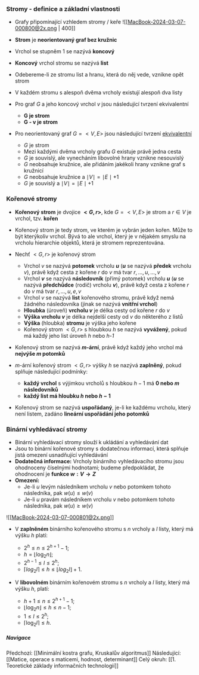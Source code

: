 ### Stromy - definice a základní vlastnosti
- Grafy připomínající vzhledem stromy / keře
![[MacBook-2024-03-07-000800@2x.png | 400]]

- **Strom** je **neorientovaný graf bez kružnic**
- Vrchol se stupněm $1$ se nazývá **koncový**
- **Koncový** vrchol stromu se nazývá **list**

- Odebereme-li ze stromu list a hranu, která do něj vede, vznikne opět strom
- V každém stromu s alespoň dvěma vrcholy existují alespoň dva listy

- Pro graf $G$ a jeho koncový vrchol $v$ jsou následující tvrzení ekvivalentní
	- **G je strom**
	- **G - v je strom**

- Pro neorientovaný graf $G = <V,E>$ jsou následující tvrzení <u>ekvivalentní</u>
	- $G$ je strom
	- Mezi každými dvěma vrcholy grafu $G$ existuje právě jedna cesta
	- $G$ je souvislý, ale vynecháním libovolné hrany vznikne nesouvislý
	- $G$ neobsahuje kružnice, ale přidáním jakékoli hrany vznikne graf s kružnicí
	- $G$ neobsahuje kružnice a $\mid V \mid = \mid E \mid + 1$
	- $G$ je souvislý a $\mid V \mid = \mid E \mid + 1$

### Kořenové stromy
- **Kořenový strom** je dvojice **$<G, r>$**, kde $G = <V,E>$ je strom a $r \in V$ je vrchol, tzv. **kořen**

- Kořenový strom je tedy strom, ve kterém je vybrán jeden kořen. Může to být kterýkoliv vrchol. Bývá to ale vrchol, který je v nějakém smyslu na vrcholu hierarchie objektů, která je stromem reprezentována.

- Nechť $<G, r>$ je kořenový strom
	- Vrchol $v$ se nazývá **potomek** vrcholu **$u$** (**$u$** se nazývá **předek** vrcholu $v$), právě když cesta z kořene $r$ do $v$ má tvar $r, ..., u, ..., v$
	- Vrchol **$v$** se nazývá **následovník** (přímý potomek) vrcholu **$u$** (**$u$** se nazývá **předchůdce** (rodič) vrcholu **$v$**), právě když cesta z kořene $r$ do $v$ má tvar $r, ..., u, e, v$
	- Vrchol $v$ se nazývá **list** kořenového stromu, právě když nemá žádného následovníka (jinak se nazývá **vnitřní vrchol**)
	- **Hloubka** (úroveň) **vrcholu $v$** je délka cesty od kořene $r$ do $v$
	- **Výška vrcholu $v$** je délka nejdelší cesty od $v$ do některého z listů
	- **Výška** (hloubka) **stromu** je výška jeho kořene
	- Kořenový strom $<G, r>$ s hloubkou $h$ se nazývá **vyvážený**, pokud má každý jeho list úroveň *h* nebo *h-1*

- Kořenový strom se nazývá **$m$-ární**, právě když každý jeho vrchol má **nejvýše $m$ potomků** 
- $m$-ární kořenový strom $<G, r>$ výšky $h$ se nazývá **zaplněný**, pokud splňuje následující podmínky:
	- **každý vrchol** s výjimkou vrcholů s hloubkou $h-1$ má **0 nebo $m$ následovníků**
	- **každý list má hloubku $h$ nebo $h-1$**

- Kořenový strom se nazývá **uspořádaný**, je-li ke každému vrcholu, který není listem, zadáno **lineární uspořádání jeho potomků**

### Binární vyhledávací stromy
- Binární vyhledávací stromy slouží k ukládání a vyhledávání dat
- Jsou to binární kořenové stromy s dodatečnou informací, která splňuje jistá omezení usnadňující vyhledávání
- **Dodatečná informace:** Vrcholy binárního vyhledávacího stromu jsou ohodnoceny číselnými hodnotami; budeme předpokládat, že ohodnocení je **funkce $w: V \rightarrow Z$**
- **Omezení:**
	- Je-li $u$ levým následníkem vrcholu $v$ nebo potomkem tohoto následníka, pak $w(u) \leq w(v)$
	- Je-li $u$ pravám následníkem vrcholu $v$ nebo potomkem tohoto následníka, pak $w(u) \geq w(v)$

![[MacBook-2024-03-07-000801@2x.png]]
- V **zaplněném** binárního kořenového stromu s $n$ vrcholy a $l$ listy, který má výšku $h$ platí:
	- $2^{h} \leq n \leq 2^{h+1} - 1;$
	- $h = \lfloor \log_{2}n \rfloor ;$
	- $2^{h-1} \leq l \leq 2^{h};$
	- $\lceil log_{2}l \rceil \leq h \leq \lfloor log_{2}l \rfloor + 1.$

- V **libovolném** binárním kořenovém stromu s $n$ vrcholy a $l$ listy, který má výšku $h$, platí:
	- $h+1 \leq n \leq 2^{h+1}-1;$
	- $\lfloor \log_{2}n \rfloor \leq h \leq n-1;$
	- $1 \leq l \leq 2^{h};$
	- $\lceil \log_{2}l \rceil \leq h.$

##### Navigace
Předchozí:  [[Minimální kostra grafu, Kruskalův algoritmus]]
Následující: [[Matice, operace s maticemi, hodnost, determinant]]
Celý okruh: [[1. Teoretické základy informačních technologií]]